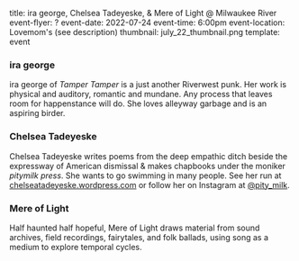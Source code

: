 title: ira george, Chelsea Tadeyeske, & Mere of Light @ Milwaukee River
event-flyer: ?
event-date: 2022-07-24
event-time: 6:00pm
event-location: Lovemom's (see description)
thumbnail: july_22_thumbnail.png
template: event

### ira george

ira george of *Tamper Tamper* is a just another Riverwest punk. Her work is physical and auditory, romantic and mundane. Any process that leaves room for happenstance will do. She loves alleyway garbage and is an aspiring birder.

### Chelsea Tadeyeske

Chelsea Tadeyeske writes poems from the deep empathic ditch beside the expressway of American dismissal & makes chapbooks under the moniker *pitymilk press*. She wants to go swimming in many people. See her run at [chelseatadeyeske.wordpress.com](chelseatadeyeske.wordpress.com) or follow her on Instagram at [@pity_milk](https://www.instagram.com/pity_milk/).

### Mere of Light

Half haunted half hopeful, Mere of Light draws material from sound archives, field recordings, fairytales, and folk ballads, using song as a medium to explore temporal cycles.